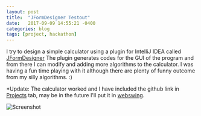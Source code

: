 ```yaml
---
layout: post
title:  "JFormDesigner Testout"
date:   2017-09-09 14:55:21 -0400
categories: blog
tags: [project, hackathon]
---
```


I try to design a simple calculator using a plugin for IntelliJ IDEA called [JFormDesigner](https://www.formdev.com/)
The plugin generates codes for the GUI of the program and from there I can modify and adding more algorithms to the calculator. I was having a fun time playing with it although there are plenty of funny outcome from my silly algorithms. :)

*Update: The calculator worked and I have included the github link in [Projects](https://percytran96.github.io/projects/) tab, may be in the future I'll put it in [webswing](http://webswing.org/#!/home).

![Screenshot](https://percytran96.github.io/img/jformdesigner.png)
